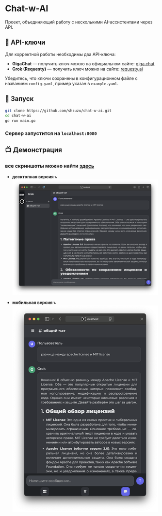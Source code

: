 # **Chat-w-AI**

Проект, объединяющий работу с несколькими AI-ассистентами через API.

## 🔑 API-ключи

Для корректной работы необходимы два API-ключа:

- **GigaChat** — получить ключ можно на официальном сайте: [giga.chat](https://giga.chat)
- **Grok (Requesty)** — получить ключ можно на сайте: [requesty.ai](https://www.requesty.ai)

Убедитесь, что ключи сохранены в конфигурационном файле с названием `config.yaml`, пример указан в `example.yaml`.

## 🚀 Запуск
```bash
git clone https://github.com/shzuzu/chat-w-ai.git
cd chat-w-ai
go run main.go
```
### Сервер запустится на `localhost:8080`

## 📺 Демонстрация
### все скриншоты можно найти [здесь](./images)
- **десктопная версия ⤵️**
![cкриншот десктоп](images/desktop.png)

- **мобильная версия ⤵️**
![cкриншот моб](images/mobile.png)
